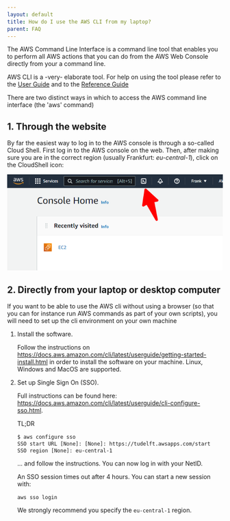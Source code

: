 ```yaml
---
layout: default
title: How do I use the AWS CLI from my laptop?
parent: FAQ
---
```


The AWS Command Line Interface is a command line tool that enables you to perform all AWS actions that you can do from the AWS Web Console directly from your a command line.

AWS CLI is a -very- elaborate tool. For help on using the tool please refer to the [User Guide](https://docs.aws.amazon.com/cli/latest/userguide/) and to the [Reference Guide](https://awscli.amazonaws.com/v2/documentation/api/latest/index.html)

There are two distinct ways in which to access the AWS command line interface (the 'aws' command)

## 1. Through the website

By far the easiest way to log in to the AWS console is through a so-called Cloud Shell. First log in to the AWS console on the web. Then, after making sure you are in the correct region (usually Frankfurt: *eu-central-1*), click on the CloudShell icon:

![Console](AWS-Management-Console.png)

## 2. Directly from your laptop or desktop computer

If you want to be able to use the AWS cli without using a browser (so that you can for instance run AWS commands as part of your own scripts), you will need to set up the cli environment on your own machine

1. Install the software.

    Follow the instructions on <https://docs.aws.amazon.com/cli/latest/userguide/getting-started-install.html> in order to install the software on your machine. Linux, Windows and MacOS are supported.

2. Set up Single Sign On (SSO).

    Full instructions can be found here: <https://docs.aws.amazon.com/cli/latest/userguide/cli-configure-sso.html>.

    TL;DR
    ```
    $ aws configure sso
    SSO start URL [None]: [None]: https://tudelft.awsapps.com/start
    SSO region [None]: eu-central-1
    ```
    ... and follow the instructions. You can now log in with your NetID.

    An SSO session times out after 4 hours. You can start a new session with:
    ```
    aws sso login
    ```

    We strongly recommend you specify the `eu-central-1` region.
